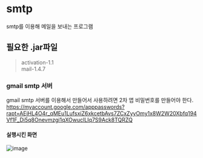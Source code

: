 # smtp
smtp를 이용해 메일을 보내는 프로그램<br>
## 필요한 .jar파일<br>
> activation-1.1 <br>
> mail-1.4.7 <br>
### gmail smtp 서버
gmail smtp 서버를 이용해서 만들어서 사용하려면 2차 앱 비밀번호를 만들어야 한다. <br>
https://myaccount.google.com/apppasswords?rapt=AEjHL4O4r_qMEu1LufsxiZ6xkcetbAvs7ZCxZyyOmy1x8W2W20Xbfq194Vf1F_Di5q8Onevmzgi1qXOwuclLIq7S9Ack8TQRZQ

#### 실행시킨 화면
![image](https://user-images.githubusercontent.com/46277114/124072314-932d8a80-da7b-11eb-9a67-b69e318058f3.png)

